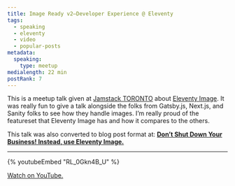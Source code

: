 ```yaml
---
title: Image Ready v2—Developer Experience @ Eleventy
tags:
  - speaking
  - eleventy
  - video
  - popular-posts
metadata:
  speaking:
    type: meetup
medialength: 22 min
postRank: 7
---
```

This is a meetup talk given at [Jamstack TORONTO](/web/jamstack-toronto/2021/) about [Eleventy Image](https://www.11ty.dev/docs/plugins/image/). It was really fun to give a talk alongside the folks from Gatsby.js, Next.js, and Sanity folks to see how they handle images. I’m really proud of the featureset that Eleventy Image has and how it compares to the others.

This talk was also converted to blog post format at: **[Don’t Shut Down Your Business! Instead, use Eleventy Image.](/web/eleventy-image/)**

---

{% youtubeEmbed "RL_0Gkn4B_U" %}

[Watch on YouTube.](https://www.youtube.com/watch?v=RL_0Gkn4B_U)


